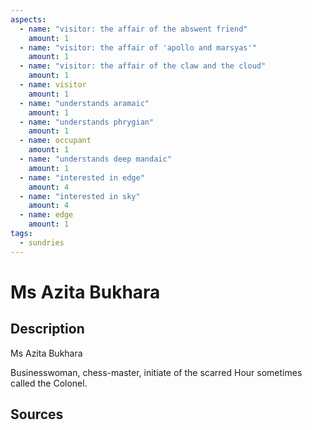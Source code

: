 ```yaml
---
aspects: 
  - name: "visitor: the affair of the abswent friend"
    amount: 1
  - name: "visitor: the affair of 'apollo and marsyas'"
    amount: 1
  - name: "visitor: the affair of the claw and the cloud"
    amount: 1
  - name: visitor
    amount: 1
  - name: "understands aramaic"
    amount: 1
  - name: "understands phrygian"
    amount: 1
  - name: occupant
    amount: 1
  - name: "understands deep mandaic"
    amount: 1
  - name: "interested in edge"
    amount: 4
  - name: "interested in sky"
    amount: 4
  - name: edge
    amount: 1
tags:
  - sundries
---
```

# Ms Azita Bukhara
## Description
Ms Azita Bukhara

Businesswoman, chess-master, initiate of the scarred Hour sometimes called the Colonel.
## Sources


